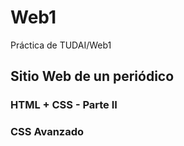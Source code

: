 # Web1
Práctica de TUDAI/Web1 

## Sitio Web de un periódico




### HTML + CSS - Parte II

### CSS Avanzado


